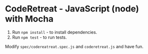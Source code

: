 # CodeRetreat - JavaScript (node) with Mocha

1. Run `npm install` - to install dependencies.
2. Run `npm test` - to run tests.

Modify `spec/codereatreat.spec.js` and `coderetreat.js` and have fun.